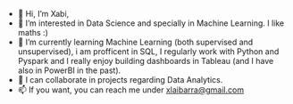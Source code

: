 - 👋 Hi, I’m Xabi,
- 👀 I’m interested in Data Science and specially in Machine Learning. I like maths :)
- 🌱 I’m currently learning Machine Learning (both supervised and unsupervised), i am profficent in SQL, I regularly work with Python and Pyspark and I really enjoy building dashboards in Tableau (and I have also in PowerBI in the past).
- 💞️ I can collaborate in projects regarding Data Analytics.
- 📫 If you want, you can reach me under xlaibarra@gmail.com

<!---
waxa2/waxa2 is a ✨ special ✨ repository because its `README.md` (this file) appears on your GitHub profile.
You can click the Preview link to take a look at your changes.
--->
